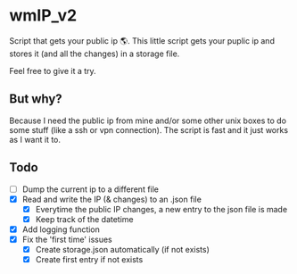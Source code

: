 # wmIP_v2

Script that gets your public ip 🌎.
This little script gets your puplic ip and stores it (and all the changes) in a storage file.

Feel free to give it a try.


## But why?

Because I need the public ip from mine and/or some other unix boxes to do some stuff (like a ssh or vpn connection).
The script is fast and it just works as I want it to.


## Todo

- [ ] Dump the current ip to a different file
- [x] Read and write the IP (& changes) to an .json file
  - [x] Everytime the public IP changes, a new entry to the json file is made
  - [x] Keep track of the datetime
- [x] Add logging function
- [x] Fix the 'first time' issues
  - [x] Create storage.json automatically (if not exists)
  - [x] Create first entry if not exists
